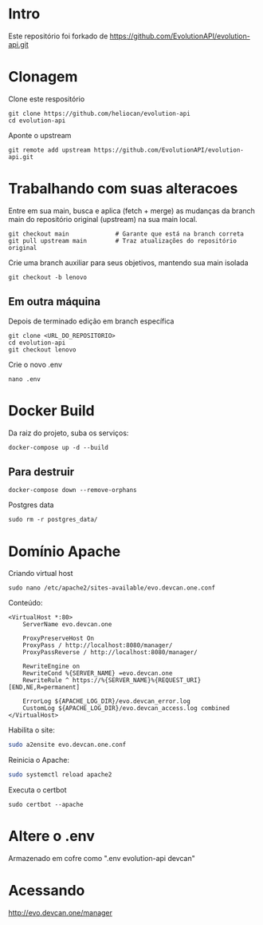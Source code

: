 # Intro

Este repositório foi forkado de https://github.com/EvolutionAPI/evolution-api.git

# Clonagem

Clone este respositório
```shell
git clone https://github.com/heliocan/evolution-api
cd evolution-api
```

Aponte o upstream
```shell
git remote add upstream https://github.com/EvolutionAPI/evolution-api.git
```

# Trabalhando com suas alteracoes

Entre em sua main, busca e aplica (fetch + merge) as mudanças da branch main do repositório original (upstream) na sua main local.
```shell
git checkout main             # Garante que está na branch correta
git pull upstream main        # Traz atualizações do repositório original
```

Crie uma branch auxiliar para seus objetivos, mantendo sua main isolada
```shell
git checkout -b lenovo
```

## Em outra máquina 
Depois de terminado edição em branch específica

```shell
git clone <URL_DO_REPOSITORIO>
cd evolution-api
git checkout lenovo
```

Crie o novo .env
```shell
nano .env
```

# Docker Build

Da raiz do projeto, suba os serviços:
```shell
docker-compose up -d --build
```

## Para destruir

```shell
docker-compose down --remove-orphans
```

Postgres data
```shell
sudo rm -r postgres_data/
```

# Domínio Apache

Criando virtual host
```shell
sudo nano /etc/apache2/sites-available/evo.devcan.one.conf
```

Conteúdo:
```shell
<VirtualHost *:80>
    ServerName evo.devcan.one

    ProxyPreserveHost On
    ProxyPass / http://localhost:8080/manager/
    ProxyPassReverse / http://localhost:8080/manager/

    RewriteEngine on
    RewriteCond %{SERVER_NAME} =evo.devcan.one
    RewriteRule ^ https://%{SERVER_NAME}%{REQUEST_URI} [END,NE,R=permanent]

    ErrorLog ${APACHE_LOG_DIR}/evo.devcan_error.log
    CustomLog ${APACHE_LOG_DIR}/evo.devcan_access.log combined
</VirtualHost>
```

Habilita o site:

```bash
sudo a2ensite evo.devcan.one.conf
```

Reinicia o Apache:
```bash
sudo systemctl reload apache2
```

Executa o certbot
```shell
sudo certbot --apache
```

# Altere o .env

Armazenado em cofre como ".env evolution-api devcan"

# Acessando 

http://evo.devcan.one/manager